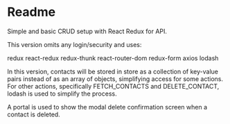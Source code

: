 # Readme

Simple and basic CRUD setup with React Redux for API.

This version omits any login/security and uses:

redux
react-redux
redux-thunk
react-router-dom
redux-form
axios
lodash

In this version, contacts will be stored in store as a collection of key-value pairs instead of as an array of objects, simplifying access for some actions. For other actions, specifically FETCH_CONTACTS and DELETE_CONTACT, lodash is used to simplify the process.

A portal is used to show the modal delete confirmation screen when a contact is deleted.
